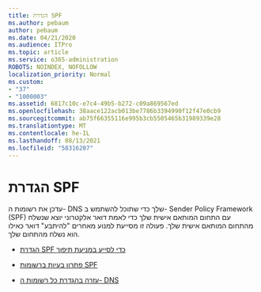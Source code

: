 ```yaml
---
title: הגדרת SPF
ms.author: pebaum
author: pebaum
ms.date: 04/21/2020
ms.audience: ITPro
ms.topic: article
ms.service: o365-administration
ROBOTS: NOINDEX, NOFOLLOW
localization_priority: Normal
ms.custom:
- "37"
- "1000003"
ms.assetid: 6817c10c-e7c4-49b5-b272-c09a869567ed
ms.openlocfilehash: 38aace122acb013be7786b3394990f12f47e0cb9
ms.sourcegitcommit: ab75f66355116e995b3cb5505465b31989339e28
ms.translationtype: MT
ms.contentlocale: he-IL
ms.lasthandoff: 08/13/2021
ms.locfileid: "58316207"
---
```

# <a name="set-up-spf"></a>הגדרת SPF

עדכן את רשומות ה- DNS שלך כדי שתוכל להשתמש ב- Sender Policy Framework (SPF) עם התחום המותאם אישית שלך כדי לאמת דואר אלקטרוני יוצא שנשלח מהתחום המותאם אישית שלך. פעולה זו מסייעת למנוע מאחרים "להיתבע" דואר כאילו הוא נשלח מהתחום שלך.
  
- [הגדרת SPF כדי לסייע במניעת תיפוך](https://docs.microsoft.com/microsoft-365/security/office-365-security/set-up-spf-in-office-365-to-help-prevent-spoofing)

- [פתרון בעיות ברשומות SPF](https://docs.microsoft.com/microsoft-365/security/office-365-security/how-office-365-uses-spf-to-prevent-spoofing#SPFTroubleshoot)

- [עזרה בהגדרת כל רשומות ה- DNS](https://docs.microsoft.com/microsoft-365/admin/get-help-with-domains/create-dns-records-at-any-dns-hosting-provider)
